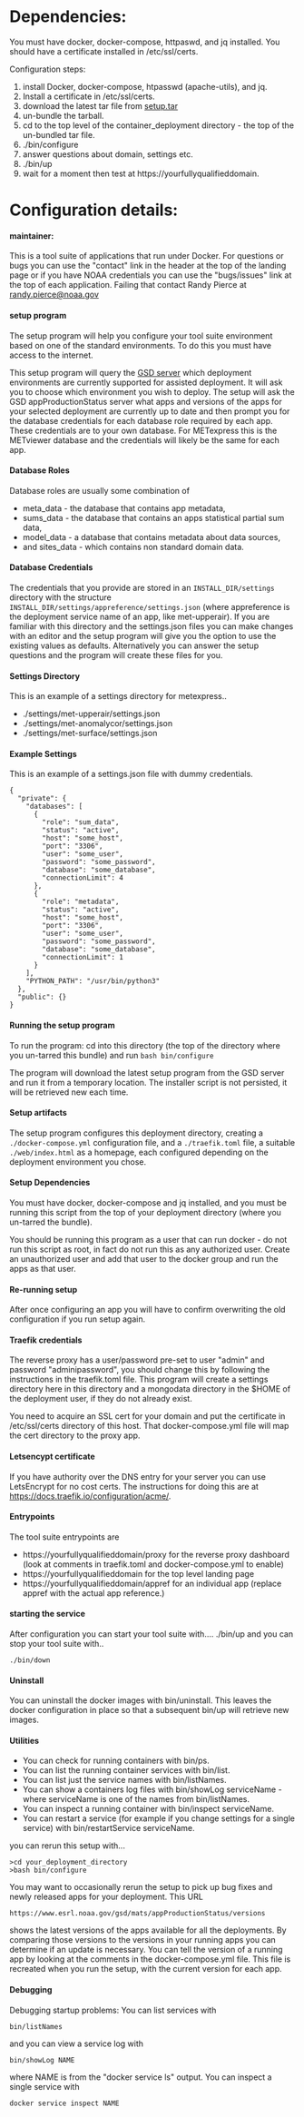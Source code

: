 # Dependencies:

You must have docker, docker-compose, httpaswd, and jq installed. You should have a certificate installed in /etc/ssl/certs.

Configuration steps:
1. install Docker, docker-compose, htpasswd (apache-utils), and jq.
2. Install a certificate in /etc/ssl/certs.
3. download the latest tar file from [setup.tar](https://drive.google.com/drive/folders/1lRBlHj8c_awcGSah-Ybv2pn_4gbLpi3L?usp=sharing)
4. un-bundle the tarball.
5. cd to the top level of the container_deployment directory - the top of the un-bundled tar file.
6. ./bin/configure
7. answer questions about domain, settings etc.
8. ./bin/up
9. wait for a moment then test at https://yourfullyqualifieddomain.

# Configuration details:
#### maintainer:
This is a tool suite of applications that run under Docker.
For questions or bugs you can use the "contact" link in the header at the top of the landing page or
if you have NOAA credentials you can use the "bugs/issues" link at the top of each application.
Failing that contact Randy Pierce at randy.pierce@noaa.gov 
#### setup program
The setup program will help you configure your tool suite environment based on one of the standard environments.
To do this you must have access to the internet.

This setup program will query the [GSD server](https://www.esrl.noaa.gov/gsd/mats/appProductionStatus) which deployment environments are currently
supported for assisted deployment. It will ask you to choose which environment you wish to deploy. The setup will ask the GSD appProductionStatus
server what apps and versions of the apps for your selected deployment are currently up to date and then prompt you for the database credentials for each
database role required by each app. These credentials are to your own database. For METexpress this is the METviewer database and the credentials will likely be the same for each app.
#### Database Roles
Database roles are usually some combination of 
* meta_data - the database that contains app metadata,
* sums_data - the database that contains an apps statistical partial sum data, 
* model_data - a database that contains metadata about data sources, 
* and sites_data - which contains non standard domain data.
#### Database Credentials
The credentials that you provide are stored in an `INSTALL_DIR/settings` directory 
with the structure `INSTALL_DIR/settings/appreference/settings.json` (where appreference is the
deployment service name of an app, like met-upperair).
If you are familiar with this directory and the settings.json files you can make changes with an editor and the setup program
will give you the option to use the existing values as defaults. Alternatively you can answer the setup questions and the program
will create these files for you.

#### Settings Directory
This is an example of a settings directory for metexpress..
* ./settings/met-upperair/settings.json
* ./settings/met-anomalycor/settings.json
* ./settings/met-surface/settings.json

#### Example Settings
This is an example of a settings.json file with dummy credentials.

    {
      "private": {
        "databases": [
          {
            "role": "sum_data",
            "status": "active",
            "host": "some_host",
            "port": "3306",
            "user": "some_user",
            "password": "some_password",
            "database": "some_database",
            "connectionLimit": 4
          },
          {
            "role": "metadata",
            "status": "active",
            "host": "some_host",
            "port": "3306",
            "user": "some_user",
            "password": "some_password",
            "database": "some_database",
            "connectionLimit": 1
          }
        ],
        "PYTHON_PATH": "/usr/bin/python3"
      },
      "public": {}
    }

#### Running the setup program
To run the program: cd into this directory (the top of the directory where you un-tarred this bundle) and run
`bash bin/configure`

The program will download the latest setup program from the GSD server and run it from a temporary location. The installer script is not persisted, it will
be retrieved new each time.

#### Setup artifacts
The setup program configures this deployment directory, creating a `./docker-compose.yml` configuration file,
and a `./traefik.toml` file, a suitable `./web/index.html` as a homepage, each configured depending on the deployment environment you chose.

#### Setup Dependencies
You must have docker, docker-compose and jq installed, and you must be running this script from the top of your deployment directory (where you
un-tarred the bundle).

You should be running this program as a user that can run docker - do not run this script as root, in fact do not run this as any authorized user.
Create an unauthorized user and add that user to the docker group and run the apps as that user.

#### Re-running setup
After once configuring an app you will have to confirm overwriting the old configuration if you run setup again.

#### Traefik credentials
The reverse proxy has a user/password pre-set to user "admin" and password "adminipassword", you should change this by following the instructions in the traefik.toml file.
This program will create a settings directory here in this directory and a mongodata directory in the $HOME of the deployment user, if they do not already exist.

You need to acquire an SSL cert for your domain and put the certificate in /etc/ssl/certs directory of this host. That docker-compose.yml file
will map the cert directory to the proxy app.

#### Letsencypt certificate
If you have authority over the DNS entry for
your server you can use LetsEncrypt for no cost certs. The instructions for doing this are at https://docs.traefik.io/configuration/acme/.

#### Entrypoints
The tool suite entrypoints are
* https://yourfullyqualifieddomain/proxy for the reverse proxy dashboard (look at comments in traefik.toml and docker-compose.yml to enable)
* https://yourfullyqualifieddomain  for the top level landing page
* https://yourfullyqualifieddomain/appref   for an individual app (replace appref with the actual app reference.)

#### starting the service
After configuration you can start your tool suite with....
./bin/up
and you can stop your tool suite with..

	./bin/down

#### Uninstall
You can uninstall the docker images with bin/uninstall. This leaves the docker configuration in place so that a subsequent bin/up
will retrieve new images.

#### Utilities
* You can check for running containers with bin/ps.
* You can list the running container services with bin/list.
* You can list just the service names with bin/listNames.
* You can show a containers log files with bin/showLog serviceName - where serviceName is one of the names from bin/listNames.
* You can inspect a running container with bin/inspect serviceName.
* You can restart a service (for example if you change settings for a single service) with bin/restartService serviceName.

you can rerun this setup with...
	
	>cd your_deployment_directory
	>bash bin/configure

You may want to occasionally rerun the setup to pick up bug fixes and newly released apps for your deployment. This URL

	https://www.esrl.noaa.gov/gsd/mats/appProductionStatus/versions 

shows the latest versions of the apps available for all the deployments.
By comparing those versions to the versions in your running apps you can determine if an update is necessary. You
can tell the version of a running app by looking at the comments in the docker-compose.yml file. This file is recreated when
you run the setup, with the current version for each app.

#### Debugging
Debugging startup problems:
You can list services with 
	
	bin/listNames
and you can view a service log with

	bin/showLog NAME 
where NAME is from the "docker service ls" output.
You can inspect a single service with 
	
	docker service inspect NAME


